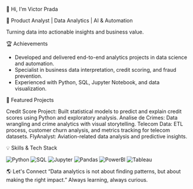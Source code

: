 👋 Hi, I'm Victor Prada

🚀 Product Analyst | Data Analytics | AI & Automation

Turning data into actionable insights and business value.

🏆 Achievements

- Developed and delivered end-to-end analytics projects in data science and automation.
- Specialist in business data interpretation, credit scoring, and fraud prevention.
- Experienced with Python, SQL, Jupyter Notebook, and data visualization.

📌 Featured Projects

Credit Score Project: Built statistical models to predict and explain credit scores using Python and exploratory analysis.
Analise de Crimes: Data wrangling and crime analytics with visual storytelling.
Telecom Data: ETL process, customer churn analysis, and metrics tracking for telecom datasets.
FlyAnalyst: Aviation-related data analysis and predictive insights.

💡 Skills & Tech Stack

![Python](https://img.shields.io/badge/Python-3776AB?style=for-the-badge&logo=python)
![SQL](https://img.shields.io/badge/SQL-0773C1?style=for-the-badge&logo=postgresql)
![Jupyter](https://img.shields.io/badge/Jupyter-F3631D?style=for-the-badge&logo=jupyter)
![Pandas](https://img.shields.io/badge/Pandas-150458?style=for-the-badge&logo=pandas)
![PowerBI](https://img.shields.io/badge/PowerBI-F7B93E?style=for-the-badge&logo=powerbi)
![Tableau](https://img.shields.io/badge/Tableau-F1E846?style=for-the-badge&logo=tableau)


🌎 Let's Connect
“Data analytics is not about finding patterns, but about making the right impact.”
Always learning, always curious.
